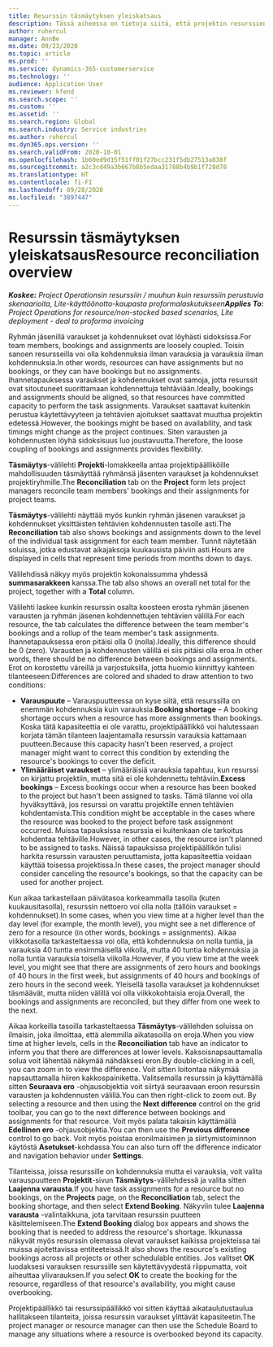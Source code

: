 ```yaml
---
title: Resurssin täsmäytyksen yleiskatsaus
description: Tässä aiheessa on tietoja siitä, että projektin resurssien varaukset ja toimeksiannot on kohdistettu.
author: ruhercul
manager: AnnBe
ms.date: 09/23/2020
ms.topic: article
ms.prod: ''
ms.service: dynamics-365-customerservice
ms.technology: ''
audience: Application User
ms.reviewer: kfend
ms.search.scope: ''
ms.custom: ''
ms.assetid: ''
ms.search.region: Global
ms.search.industry: Service industries
ms.author: ruhercul
ms.dyn365.ops.version: ''
ms.search.validFrom: 2020-10-01
ms.openlocfilehash: 1b60ed9d15f51ff01f27bcc231f5db27513a838f
ms.sourcegitcommit: a2c3cd49a3b667b8b5edaa31788b4b9b1f728d78
ms.translationtype: HT
ms.contentlocale: fi-FI
ms.lasthandoff: 09/28/2020
ms.locfileid: "3897447"
---
```

# <a name="resource-reconciliation-overview"></a><span data-ttu-id="49305-103">Resurssin täsmäytyksen yleiskatsaus</span><span class="sxs-lookup"><span data-stu-id="49305-103">Resource reconciliation overview</span></span>

<span data-ttu-id="49305-104">_**Koskee:** Project Operationsin resurssiin / muuhun kuin resurssiin perustuvia skenaarioita, Lite-käyttöönotto-kaupasta proformalaskutukseen_</span><span class="sxs-lookup"><span data-stu-id="49305-104">_**Applies To:** Project Operations for resource/non-stocked based scenarios, Lite deployment - deal to proforma invoicing_</span></span>

<span data-ttu-id="49305-105">Ryhmän jäsenillä varaukset ja kohdennukset ovat löyhästi sidoksissa.</span><span class="sxs-lookup"><span data-stu-id="49305-105">For team members, bookings and assignments are loosely coupled.</span></span> <span data-ttu-id="49305-106">Toisin sanoen resursseilla voi olla kohdennuksia ilman varauksia ja varauksia ilman kohdennuksia.</span><span class="sxs-lookup"><span data-stu-id="49305-106">In other words, resources can have assignments but no bookings, or they can have bookings but no assignments.</span></span> <span data-ttu-id="49305-107">Ihannetapauksessa varaukset ja kohdennukset ovat samoja, jotta resurssit ovat sitoutuneet suorittamaan kohdennettuja tehtäviään.</span><span class="sxs-lookup"><span data-stu-id="49305-107">Ideally, bookings and assignments should be aligned, so that resources have committed capacity to perform the task assignments.</span></span> <span data-ttu-id="49305-108">Varaukset saattavat kuitenkin perustua käytettävyyteen ja tehtävien ajoitukset saattavat muuttua projektin edetessä.</span><span class="sxs-lookup"><span data-stu-id="49305-108">However, the bookings might be based on availability, and task timings might change as the project continues.</span></span> <span data-ttu-id="49305-109">Siten varausten ja kohdennusten löyhä sidoksisuus luo joustavuutta.</span><span class="sxs-lookup"><span data-stu-id="49305-109">Therefore, the loose coupling of bookings and assignments provides flexibility.</span></span>

<span data-ttu-id="49305-110">**Täsmäytys**-välilehti **Projekti**-lomakkeella antaa projektipäälliköille mahdollisuuden täsmäyttää ryhmänsä jäsenten varaukset ja kohdennukset projektiryhmille.</span><span class="sxs-lookup"><span data-stu-id="49305-110">The **Reconciliation** tab on the **Project** form lets project managers reconcile team members' bookings and their assignments for project teams.</span></span>

<span data-ttu-id="49305-111">**Täsmäytys**-välilehti näyttää myös kunkin ryhmän jäsenen varaukset ja kohdennukset yksittäisten tehtävien kohdennusten tasolle asti.</span><span class="sxs-lookup"><span data-stu-id="49305-111">The **Reconciliation** tab also shows bookings and assignments down to the level of the individual task assignment for each team member.</span></span> <span data-ttu-id="49305-112">Tunnit näytetään soluissa, jotka edustavat aikajaksoja kuukausista päiviin asti.</span><span class="sxs-lookup"><span data-stu-id="49305-112">Hours are displayed in cells that represent time periods from months down to days.</span></span>

<span data-ttu-id="49305-113">Välilehdissä näkyy myös projektin kokonaissumma yhdessä **summasarakkeen** kanssa.</span><span class="sxs-lookup"><span data-stu-id="49305-113">The tab also shows an overall net total for the project, together with a **Total** column.</span></span>

<span data-ttu-id="49305-114">Välilehti laskee kunkin resurssin osalta koosteen erosta ryhmän jäsenen varausten ja ryhmän jäsenen kohdennettujen tehtävien välillä.</span><span class="sxs-lookup"><span data-stu-id="49305-114">For each resource, the tab calculates the difference between the team member's bookings and a rollup of the team member's task assignments.</span></span> <span data-ttu-id="49305-115">Ihannetapauksessa eron pitäisi olla 0 (nolla).</span><span class="sxs-lookup"><span data-stu-id="49305-115">Ideally, this difference should be 0 (zero).</span></span> <span data-ttu-id="49305-116">Varausten ja kohdennusten välillä ei siis pitäisi olla eroa.</span><span class="sxs-lookup"><span data-stu-id="49305-116">In other words, there should be no difference between bookings and assignments.</span></span> <span data-ttu-id="49305-117">Erot on korostettu väreillä ja varjostuksilla, jotta huomio kiinnittyy kahteen tilanteeseen:</span><span class="sxs-lookup"><span data-stu-id="49305-117">Differences are colored and shaded to draw attention to two conditions:</span></span>

- <span data-ttu-id="49305-118">**Varauspuute** – Varauspuutteessa on kyse siitä, että resurssilla on enemmän kohdennuksia kuin varauksia.</span><span class="sxs-lookup"><span data-stu-id="49305-118">**Booking shortage** – A booking shortage occurs when a resource has more assignments than bookings.</span></span> <span data-ttu-id="49305-119">Koska tätä kapasiteettia ei ole varattu, projektipäällikkö voi halutessaan korjata tämän tilanteen laajentamalla resurssin varauksia kattamaan puutteen.</span><span class="sxs-lookup"><span data-stu-id="49305-119">Because this capacity hasn't been reserved, a project manager might want to correct this condition by extending the resource's bookings to cover the deficit.</span></span>
- <span data-ttu-id="49305-120">**Ylimääräiset varaukset** – ylimääräisiä varauksia tapahtuu, kun resurssi on kirjattu projektiin, mutta sitä ei ole kohdennettu tehtäviin.</span><span class="sxs-lookup"><span data-stu-id="49305-120">**Excess bookings** – Excess bookings occur when a resource has been booked to the project but hasn't been assigned to tasks.</span></span> <span data-ttu-id="49305-121">Tämä tilanne voi olla hyväksyttävä, jos resurssi on varattu projektille ennen tehtävien kohdentamista.</span><span class="sxs-lookup"><span data-stu-id="49305-121">This condition might be acceptable in the cases where the resource was booked to the project before task assignment occurred.</span></span> <span data-ttu-id="49305-122">Muissa tapauksissa resurssia ei kuitenkaan ole tarkoitus kohdentaa tehtäville.</span><span class="sxs-lookup"><span data-stu-id="49305-122">However, in other cases, the resource isn't planned to be assigned to tasks.</span></span> <span data-ttu-id="49305-123">Näissä tapauksissa projektipäällikön tulisi harkita resurssin varausten peruuttamista, jotta kapasiteettia voidaan käyttää toisessa projektissa.</span><span class="sxs-lookup"><span data-stu-id="49305-123">In these cases, the project manager should consider canceling the resource's bookings, so that the capacity can be used for another project.</span></span>

<span data-ttu-id="49305-124">Kun aikaa tarkastellaan päivätasoa korkeammalla tasolla (kuten kuukausitasolla), resurssin nettoero voi olla nolla (tällöin varaukset = kohdennukset).</span><span class="sxs-lookup"><span data-stu-id="49305-124">In some cases, when you view time at a higher level than the day level (for example, the month level), you might see a net difference of zero for a resource (in other words, bookings = assignments).</span></span> <span data-ttu-id="49305-125">Aikaa viikkotasolla tarkasteltaessa voi olla, että kohdennuksia on nolla tuntia, ja varauksia 40 tuntia ensimmäisellä viikolla, mutta 40 tuntia kohdennuksia ja nolla tuntia varauksia toisella viikolla.</span><span class="sxs-lookup"><span data-stu-id="49305-125">However, if you view time at the week level, you might see that there are assignments of zero hours and bookings of 40 hours in the first week, but assignments of 40 hours and bookings of zero hours in the second week.</span></span> <span data-ttu-id="49305-126">Yleisellä tasolla varaukset ja kohdennukset täsmäävät, mutta niiden välillä voi olla viikkokohtaisia eroja.</span><span class="sxs-lookup"><span data-stu-id="49305-126">Overall, the bookings and assignments are reconciled, but they differ from one week to the next.</span></span>

<span data-ttu-id="49305-127">Aikaa korkeilla tasoilla tarkasteltaessa **Täsmäytys**-välilehden soluissa on ilmaisin, joka ilmoittaa, että alemmilla aikatasoilla on eroja.</span><span class="sxs-lookup"><span data-stu-id="49305-127">When you view time at higher levels, cells in the **Reconciliation** tab have an indicator to inform you that there are differences at lower levels.</span></span> <span data-ttu-id="49305-128">Kaksoisnapsauttamalla solua voit lähentää näkymää nähdäksesi eron.</span><span class="sxs-lookup"><span data-stu-id="49305-128">By double-clicking in a cell, you can zoom in to view the difference.</span></span> <span data-ttu-id="49305-129">Voit sitten loitontaa näkymää napsauttamalla hiiren kakkospainiketta. Valitsemalla resurssin ja käyttämällä sitten **Seuraava ero** -ohjausobjektia voit siirtyä seuraavaan eroon resurssin varausten ja kohdennusten välillä.</span><span class="sxs-lookup"><span data-stu-id="49305-129">You can then right-click to zoom out. By selecting a resource and then using the **Next difference** control on the grid toolbar, you can go to the next difference between bookings and assignments for that resource.</span></span> <span data-ttu-id="49305-130">Voit myös palata takaisin käyttämällä **Edellinen ero** -ohjausobjektia.</span><span class="sxs-lookup"><span data-stu-id="49305-130">You can then use the **Previous difference** control to go back.</span></span> <span data-ttu-id="49305-131">Voit myös poistaa eronilmaisimen ja siirtymistoiminnon käytöstä **Asetukset**-kohdassa.</span><span class="sxs-lookup"><span data-stu-id="49305-131">You can also turn off the difference indicator and navigation behavior under **Settings**.</span></span>


<span data-ttu-id="49305-132">Tilanteissa, joissa resurssille on kohdennuksia mutta ei varauksia, voit valita varauspuutteen **Projektit**-sivun **Täsmäytys**-välilehdessä ja valita sitten **Laajenna varausta**.</span><span class="sxs-lookup"><span data-stu-id="49305-132">If you have task assignments for a resource but no bookings, on the **Projects** page, on the **Reconciliation** tab, select the booking shortage, and then select **Extend Booking**.</span></span> <span data-ttu-id="49305-133">Näkyviin tulee **Laajenna varausta** -valintaikkuna, jota tarvitaan resurssin puutteen käsittelemiseen.</span><span class="sxs-lookup"><span data-stu-id="49305-133">The **Extend Booking** dialog box appears and shows the booking that is needed to address the resource's shortage.</span></span> <span data-ttu-id="49305-134">Ikkunassa näkyvät myös resurssin olemassa olevat varaukset kaikissa projekteissa tai muissa ajoitettavissa entiteeteissä.</span><span class="sxs-lookup"><span data-stu-id="49305-134">It also shows the resource's existing bookings across all projects or other schedulable entities.</span></span> <span data-ttu-id="49305-135">Jos valitset **OK** luodaksesi varauksen resurssille sen käytettävyydestä riippumatta, voit aiheuttaa ylivarauksen.</span><span class="sxs-lookup"><span data-stu-id="49305-135">If you select **OK** to create the booking for the resource, regardless of that resource's availability, you might cause overbooking.</span></span>

<span data-ttu-id="49305-136">Projektipäällikkö tai resurssipäällikkö voi sitten käyttää aikataulutustaulua hallitakseen tilanteita, joissa resurssin varaukset ylittävät kapasiteetin.</span><span class="sxs-lookup"><span data-stu-id="49305-136">The project manager or resource manager can then use the Schedule Board to manage any situations where a resource is overbooked beyond its capacity.</span></span>

